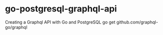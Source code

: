 # go-postgresql-graphql-api
Creating a Graphql API with Go and PostgreSQL
go get github.com/graphql-go/graphql
